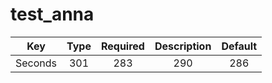 # test_anna
| Key | Type | Required | Description | Default | 
| :---: | :---: | :---: | :---: | :---: | 
| Seconds | 301 | 283 | 290 | 286 | 

